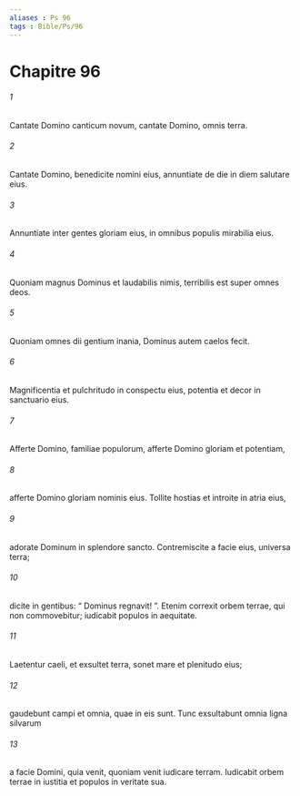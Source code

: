 ```yaml
---
aliases : Ps 96
tags : Bible/Ps/96
---
```


# Chapitre 96

###### 1
Cantate Domino canticum novum, cantate Domino, omnis terra.
###### 2
Cantate Domino, benedicite nomini eius, annuntiate de die in diem salutare eius.
###### 3
Annuntiate inter gentes gloriam eius, in omnibus populis mirabilia eius.
###### 4
Quoniam magnus Dominus et laudabilis nimis, terribilis est super omnes deos.
###### 5
Quoniam omnes dii gentium inania, Dominus autem caelos fecit.
###### 6
Magnificentia et pulchritudo in conspectu eius, potentia et decor in sanctuario eius.
###### 7
Afferte Domino, familiae populorum, afferte Domino gloriam et potentiam,
###### 8
afferte Domino gloriam nominis eius. Tollite hostias et introite in atria eius,
###### 9
adorate Dominum in splendore sancto. Contremiscite a facie eius, universa terra;
###### 10
dicite in gentibus: “ Dominus regnavit! ”. Etenim correxit orbem terrae, qui non commovebitur; iudicabit populos in aequitate.
###### 11
Laetentur caeli, et exsultet terra, sonet mare et plenitudo eius;
###### 12
gaudebunt campi et omnia, quae in eis sunt. Tunc exsultabunt omnia ligna silvarum
###### 13
a facie Domini, quia venit, quoniam venit iudicare terram. Iudicabit orbem terrae in iustitia et populos in veritate sua.
